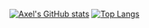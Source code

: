 [![Axel's GitHub stats](https://github-readme-stats.vercel.app/api?username=axelderoeck&theme=github_dark&show_icons=true&count_private=true&hide=contribs&bg_color=00000000&hide_border=true)](https://github.com/anuraghazra/github-readme-stats) 
[![Top Langs](https://github-readme-stats.vercel.app/api/top-langs/?username=axelderoeck&layout=compact&theme=github_dark&bg_color=00000000&hide_border=true)](https://github.com/anuraghazra/github-readme-stats)
